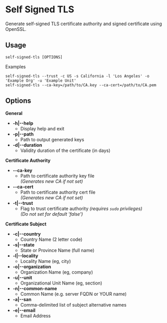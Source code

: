 # Self Signed TLS

Generate self-signed TLS certificate authority and signed certificate using OpenSSL.

## Usage

```
self-signed-tls [OPTIONS]
```

Examples

```
self-signed-tls --trust -c US -s California -l 'Los Angeles' -o 'Example Org' -u 'Example Unit'
self-signed-tls --ca-key=/path/to/CA.key --ca-cert=/path/to/CA.pem
```

## Options

**General**

-   **-h|--help**
    -   Display help and exit
-   **-p|--path**
    -   Path to output generated keys
-   **-d|--duration**
    -   Validity duration of the certificate (in days)

**Certificate Authority**

-   **--ca-key**
    -   Path to certificate authority key file <br/>_(Generates new CA if not set)_
-   **--ca-cert**
    -   Path to certificate authority cert file <br />_(Generates new CA if not set)_
-   **-t|--trust**
    -   Flag to trust certificate authority _(requires `sudo` privileges)_<br />_(Do not set for default 'false')_

**Certificate Subject**

-   **-c|--country**
    -   Country Name (2 letter code)
-   **-s|--state**
    -   State or Province Name (full name)
-   **-l|--locality**
    -   Locality Name (eg, city)
-   **-o|--organization**
    -   Organization Name (eg, company)
-   **-u|--unit**
    -   Organizational Unit Name (eg, section)
-   **-n|--common-name**
    -   Common Name (e.g. server FQDN or YOUR name)
-   **-a|--san**
    -   Comma-delimited list of subject alternative names
-   **-e|--email**
    -   Email Address
